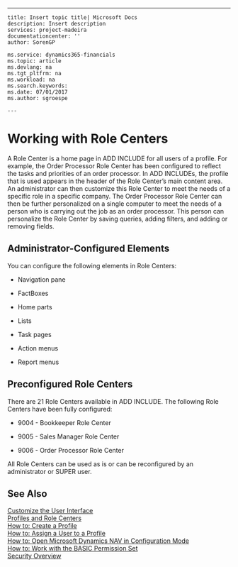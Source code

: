 ---
    title: Insert topic title| Microsoft Docs
    description: Insert description
    services: project-madeira
    documentationcenter: ''
    author: SorenGP

    ms.service: dynamics365-financials
    ms.topic: article
    ms.devlang: na
    ms.tgt_pltfrm: na
    ms.workload: na
    ms.search.keywords:
    ms.date: 07/01/2017
    ms.author: sgroespe

    ---
# Working with Role Centers
A Role Center is a home page in ADD INCLUDE<!--[!INCLUDE[navnow](../ApplicationDesign/includes/navnow_md.md)]--> for all users of a profile. For example, the Order Processor Role Center has been configured to reflect the tasks and priorities of an order processor. In ADD INCLUDE<!--[!INCLUDE[rtc](../BusinessFunctionality/IntegratingWithMicrosoftDynamicsCRM/includes/rtc_md.md)]-->s, the profile that is used appears in the header of the Role Center’s main content area. An administrator can then customize this Role Center to meet the needs of a specific role in a specific company. The Order Processor Role Center can then be further personalized on a single computer to meet the needs of a person who is carrying out the job as an order processor. This person can personalize the Role Center by saving queries, adding filters, and adding or removing fields.  
  
## Administrator\-Configured Elements  
 You can configure the following elements in Role Centers:  
  
-   Navigation pane  
  
-   FactBoxes  
  
-   Home parts  
  
-   Lists  
  
-   Task pages  
  
-   Action menus  
  
-   Report menus  
  
## Preconfigured Role Centers  
 There are 21 Role Centers available in ADD INCLUDE<!--[!INCLUDE[nav_current_short](../BusinessFunctionality/IntegratingWithMicrosoftOffice/includes/nav_current_short_md.md)]-->. The following Role Centers have been fully configured:  
  
-   9004 \- Bookkeeper Role Center  
  
-   9005 \- Sales Manager Role Center  
  
-   9006 \- Order Processor Role Center  
  
 All Role Centers can be used as is or can be reconfigured by an administrator or SUPER user.  
  
## See Also  
 [Customize the User Interface](../SetupAndAdministration/customize-the-user-interface.md)   
 [Profiles and Role Centers](../SetupAndAdministration/profiles-and-role-centers.md)   
 [How to: Create a Profile](../SetupAndAdministration/how-to-create-a-profile.md)   
 [How to: Assign a User to a Profile](../SetupAndAdministration/how-to-assign-a-user-to-a-profile.md)   
 [How to: Open Microsoft Dynamics NAV in Configuration Mode](../SetupAndAdministration/how-to-open-microsoft-dynamics-nav-in-configuration-mode.md)   
 [How to: Work with the BASIC Permission Set](../SetupAndAdministration/how-to-work-with-the-basic-permission-set.md)   
 [Security Overview](../Topic/Security%20Overview.md)